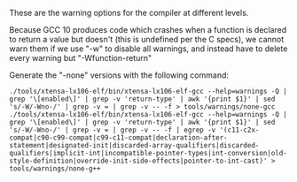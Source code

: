 These are the warning options for the compiler at different levels.

Because GCC 10 produces code which crashes when a function is declared
to return a value but doesn't (this is undefined per the C specs), we
cannot warn them if we use "-w" to disable all warnings, and instead have
to delete every warning but "-Wfunction-return"

Generate the "-none" versions with the following command:
````
./tools/xtensa-lx106-elf/bin/xtensa-lx106-elf-gcc --help=warnings -Q | grep '\[enabled\]' | grep -v 'return-type' | awk '{print $1}' | sed 's/-W/-Wno-/' | grep -v = | grep -v -- -f > tools/warnings/none-gcc
./tools/xtensa-lx106-elf/bin/xtensa-lx106-elf-gcc --help=warnings -Q | grep '\[enabled\]' | grep -v 'return-type' | awk '{print $1}' | sed 's/-W/-Wno-/' | grep -v = | grep -v -- -f | egrep -v '(c11-c2x-compat|c90-c99-compat|c99-c11-compat|declaration-after-statement|designated-init|discarded-array-qualifiers|discarded-qualifiers|implicit-int|incompatible-pointer-types|int-conversion|old-style-definition|override-init-side-effects|pointer-to-int-cast)' > tools/warnings/none-g++
````
